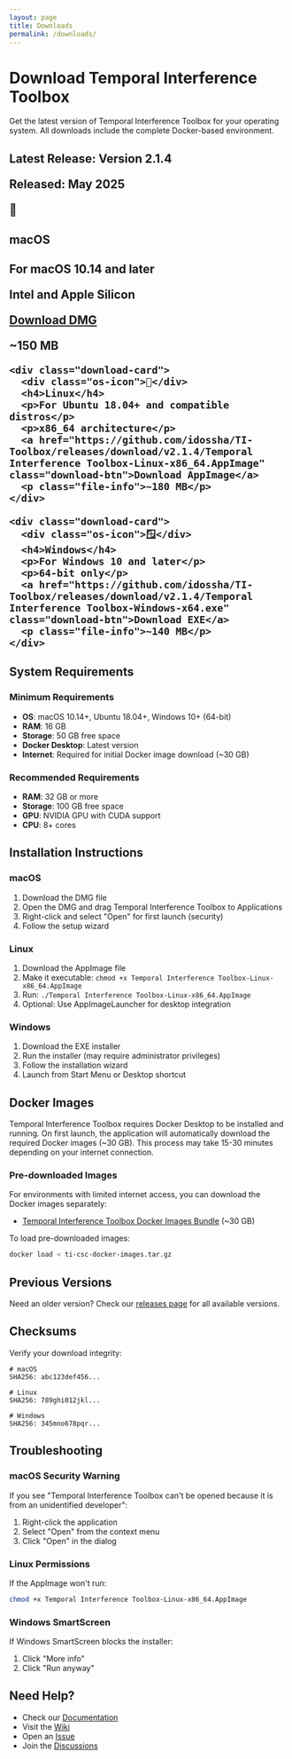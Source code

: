 ```yaml
---
layout: page
title: Downloads
permalink: /downloads/
---
```


# Download Temporal Interference Toolbox

Get the latest version of Temporal Interference Toolbox for your operating system. All downloads include the complete Docker-based environment.

<div class="download-section">
  <h2>Latest Release: Version 2.1.4
  <p>Released: May 2025</p>
  
  <div class="download-grid">
    <div class="download-card">
      <div class="os-icon">🍎</div>
      <h4>macOS</h4>
      <p>For macOS 10.14 and later</p>
      <p>Intel and Apple Silicon</p>
      <a href="https://github.com/idossha/TI-Toolbox/releases/download/v2.1.4/Temporal Interference Toolbox-macOS-universal.dmg" class="download-btn">Download DMG</a>
      <p class="file-info">~150 MB</p>
    </div>
    
    <div class="download-card">
      <div class="os-icon">🐧</div>
      <h4>Linux</h4>
      <p>For Ubuntu 18.04+ and compatible distros</p>
      <p>x86_64 architecture</p>
      <a href="https://github.com/idossha/TI-Toolbox/releases/download/v2.1.4/Temporal Interference Toolbox-Linux-x86_64.AppImage" class="download-btn">Download AppImage</a>
      <p class="file-info">~180 MB</p>
    </div>
    
    <div class="download-card">
      <div class="os-icon">🪟</div>
      <h4>Windows</h4>
      <p>For Windows 10 and later</p>
      <p>64-bit only</p>
      <a href="https://github.com/idossha/TI-Toolbox/releases/download/v2.1.4/Temporal Interference Toolbox-Windows-x64.exe" class="download-btn">Download EXE</a>
      <p class="file-info">~140 MB</p>
    </div>
  </div>
</div>

## System Requirements

### Minimum Requirements
- **OS**: macOS 10.14+, Ubuntu 18.04+, Windows 10+ (64-bit)
- **RAM**: 16 GB
- **Storage**: 50 GB free space
- **Docker Desktop**: Latest version
- **Internet**: Required for initial Docker image download (~30 GB)

### Recommended Requirements
- **RAM**: 32 GB or more
- **Storage**: 100 GB free space
- **GPU**: NVIDIA GPU with CUDA support
- **CPU**: 8+ cores

## Installation Instructions

### macOS
1. Download the DMG file
2. Open the DMG and drag Temporal Interference Toolbox to Applications
3. Right-click and select "Open" for first launch (security)
4. Follow the setup wizard

### Linux
1. Download the AppImage file
2. Make it executable: `chmod +x Temporal Interference Toolbox-Linux-x86_64.AppImage`
3. Run: `./Temporal Interference Toolbox-Linux-x86_64.AppImage`
4. Optional: Use AppImageLauncher for desktop integration

### Windows
1. Download the EXE installer
2. Run the installer (may require administrator privileges)
3. Follow the installation wizard
4. Launch from Start Menu or Desktop shortcut

## Docker Images

Temporal Interference Toolbox requires Docker Desktop to be installed and running. On first launch, the application will automatically download the required Docker images (~30 GB). This process may take 15-30 minutes depending on your internet connection.

### Pre-downloaded Images

For environments with limited internet access, you can download the Docker images separately:

- [Temporal Interference Toolbox Docker Images Bundle](https://github.com/idossha/TI-Toolbox/releases/download/v2.1.4/ti-csc-docker-images.tar.gz) (~30 GB)

To load pre-downloaded images:
```bash
docker load < ti-csc-docker-images.tar.gz
```

## Previous Versions

Need an older version? Check our [releases page](https://github.com/idossha/TI-Toolbox/releases) for all available versions.

## Checksums

Verify your download integrity:

```
# macOS
SHA256: abc123def456...

# Linux  
SHA256: 789ghi012jkl...

# Windows
SHA256: 345mno678pqr...
```

## Troubleshooting

### macOS Security Warning
If you see "Temporal Interference Toolbox can't be opened because it is from an unidentified developer":
1. Right-click the application
2. Select "Open" from the context menu
3. Click "Open" in the dialog

### Linux Permissions
If the AppImage won't run:
```bash
chmod +x Temporal Interference Toolbox-Linux-x86_64.AppImage
```

### Windows SmartScreen
If Windows SmartScreen blocks the installer:
1. Click "More info"
2. Click "Run anyway"

## Need Help?

- Check our [Documentation](/documentation)
- Visit the [Wiki](/wiki)
- Open an [Issue](https://github.com/idossha/TI-Toolbox/issues)
- Join the [Discussions](https://github.com/idossha/TI-Toolbox/discussions) 